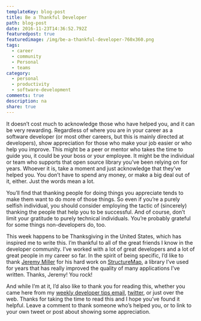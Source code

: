 ```yaml
---
templateKey: blog-post
title: Be a Thankful Developer
path: blog-post
date: 2016-11-23T14:36:52.792Z
featuredpost: true
featuredimage: /img/be-a-thankful-developer-760x360.png
tags:
  - career
  - community
  - Personal
  - teams
category:
  - personal
  - productivity
  - software-development
comments: true
description: na
share: true
---
```

It doesn’t cost much to acknowledge those who have helped you, and it can be very rewarding. Regardless of where you are in your career as a software developer (or most other careers, but this is mainly directed at developers), show appreciation for those who make your job easier or who help you improve. This might be a peer or mentor who takes the time to guide you, it could be your boss or your employee. It might be the individual or team who supports that open source library you’ve been relying on for years. Whoever it is, take a moment and just acknowledge that they’ve helped you. You don’t have to spend any money, or make a big deal out of it, either. Just the words mean a lot.

You’ll find that thanking people for doing things you appreciate tends to make them want to do more of those things. So even if you’re a purely selfish individual, you should consider employing the tactic of (sincerely) thanking the people that help you to be successful. And of course, don’t limit your gratitude to purely technical individuals. You’re probably grateful for some things non-developers do, too.

This week happens to be Thanksgiving in the United States, which has inspired me to write this. I’m thankful to all of the great friends I know in the developer community. I’ve worked with a lot of great developers and a lot of great people in my career so far. In the spirit of being specific, I’d like to thank [Jeremy Miller](https://twitter.com/jeremydmiller) for his hard work on [StructureMap](http://structuremap.github.io/), a library I’ve used for years that has really improved the quality of many applications I’ve written. Thanks, Jeremy! You rock!

And while I’m at it, I’d also like to thank you for reading this, whether you came here from my [weekly developer tips email](http://ardalis.com/tips), [twitter](https://twitter.com/ardalis), or just over the web. Thanks for taking the time to read this and I hope you’ve found it helpful. Leave a comment to thank someone who’s helped you, or to link to your own tweet or post about showing some appreciation.